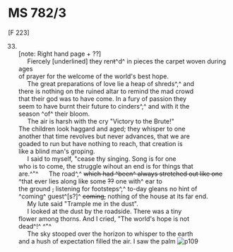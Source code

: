 # MS 782/3

[F 223]

33. \
[note: Right hand page + ??]\
&nbsp;&nbsp;&nbsp;&nbsp;&nbsp;Fiercely [underlined] they ren~~t~~^d^ in pieces the carpet woven during ages \
of prayer for the welcome of the world's best hope. \
&nbsp;&nbsp;&nbsp;&nbsp;&nbsp;The great preparations of love lie a heap of shreds^,^ and \
there is nothing on the ruined altar to remind the mad crowd \
that their god was to have come. In a fury of passion they \
seem to have burnt their future to cinders^,^ and with it the \
season ^of^ their bloom. \
&nbsp;&nbsp;&nbsp;&nbsp;&nbsp;The air is harsh with the cry "Victory to the Brute!" \
The children look haggard and aged; they whisper to one \
another that time revolves but never advances, that we are \
goaded to run but have nothing to reach, that creation is \
like a blind man's groping. \
&nbsp;&nbsp;&nbsp;&nbsp;&nbsp;I said to myself, "cease thy singing. Song is for one \
who is to come, the struggle wihout an end is for things that \
are.^"^
&nbsp;&nbsp;&nbsp;&nbsp;&nbsp;The road^,^ ~~which had ^been^ always stretched out like one~~ ^that ever lies along like some ~~??~~ one with^ ear to \
the ground ~~,~~ listening for footsteps^,^ to-day gleans no hint of \
^coming^ guest^[s?]^ ~~coming,~~ nothing of the house at its far end. \
&nbsp;&nbsp;&nbsp;&nbsp;&nbsp;My lute said "Trample me in the dust". \
&nbsp;&nbsp;&nbsp;&nbsp;&nbsp;I looked at the dust by the roadside. There was a tiny \
flower among thorns. And I cried, "The world's hope is not \
dead^!^ ^"^ \
&nbsp;&nbsp;&nbsp;&nbsp;&nbsp;The sky stooped over the horizon to whisper to the earth \
and a hush of expectation filled the air. I saw the palm
![p109](MS782_3-109.jpg)
